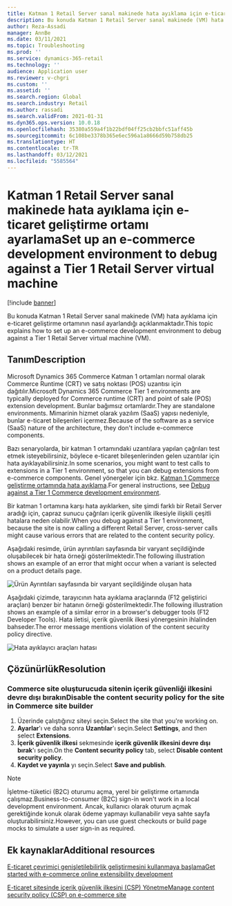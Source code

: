```yaml
---
title: Katman 1 Retail Server sanal makinede hata ayıklama için e-ticaret geliştirme ortamı ayarlama
description: Bu konuda Katman 1 Retail Server sanal makinede (VM) hata ayıklama için e-ticaret geliştirme ortamının nasıl ayarlandığı açıklanmaktadır.
author: Reza-Assadi
manager: AnnBe
ms.date: 03/11/2021
ms.topic: Troubleshooting
ms.prod: ''
ms.service: dynamics-365-retail
ms.technology: ''
audience: Application user
ms.reviewer: v-chgri
ms.custom: ''
ms.assetid: ''
ms.search.region: Global
ms.search.industry: Retail
ms.author: rassadi
ms.search.validFrom: 2021-01-31
ms.dyn365.ops.version: 10.0.18
ms.openlocfilehash: 35380a559a4f1b22bdf04ff25cb2bbfc51aff45b
ms.sourcegitcommit: 6c108be3378b365e6ec596a1a8666d59b758db25
ms.translationtype: HT
ms.contentlocale: tr-TR
ms.lasthandoff: 03/12/2021
ms.locfileid: "5585564"
---
```

# <a name="set-up-an-e-commerce-development-environment-to-debug-against-a-tier-1-retail-server-virtual-machine"></a><span data-ttu-id="f6456-103">Katman 1 Retail Server sanal makinede hata ayıklama için e-ticaret geliştirme ortamı ayarlama</span><span class="sxs-lookup"><span data-stu-id="f6456-103">Set up an e-commerce development environment to debug against a Tier 1 Retail Server virtual machine</span></span>

[!include [banner](../../includes/banner.md)]

<span data-ttu-id="f6456-104">Bu konuda Katman 1 Retail Server sanal makinede (VM) hata ayıklama için e-ticaret geliştirme ortamının nasıl ayarlandığı açıklanmaktadır.</span><span class="sxs-lookup"><span data-stu-id="f6456-104">This topic explains how to set up an e-commerce development environment to debug against a Tier 1 Retail Server virtual machine (VM).</span></span>

## <a name="description"></a><span data-ttu-id="f6456-105">Tanım</span><span class="sxs-lookup"><span data-stu-id="f6456-105">Description</span></span>

<span data-ttu-id="f6456-106">Microsoft Dynamics 365 Commerce Katman 1 ortamları normal olarak Commerce Runtime (CRT) ve satış noktası (POS) uzantısı için dağıtılır.</span><span class="sxs-lookup"><span data-stu-id="f6456-106">Microsoft Dynamics 365 Commerce Tier 1 environments are typically deployed for Commerce runtime (CRT) and point of sale (POS) extension development.</span></span> <span data-ttu-id="f6456-107">Bunlar bağımsız ortamlardır.</span><span class="sxs-lookup"><span data-stu-id="f6456-107">They are standalone environments.</span></span> <span data-ttu-id="f6456-108">Mimarinin hizmet olarak yazılım (SaaS) yapısı nedeniyle, bunlar e-ticaret bileşenleri içermez.</span><span class="sxs-lookup"><span data-stu-id="f6456-108">Because of the software as a service (SaaS) nature of the architecture, they don't include e-commerce components.</span></span>

<span data-ttu-id="f6456-109">Bazı senaryolarda, bir katman 1 ortamındaki uzantılara yapılan çağrıları test etmek isteyebilirsiniz, böylece e-ticaret bileşenlerinden gelen uzantılar için hata ayıklayabilirsiniz.</span><span class="sxs-lookup"><span data-stu-id="f6456-109">In some scenarios, you might want to test calls to extensions in a Tier 1 environment, so that you can debug extensions from e-commerce components.</span></span> <span data-ttu-id="f6456-110">Genel yönergeler için bkz. [Katman 1 Commerce geliştirme ortamında hata ayıklama](../e-commerce-extensibility/debug-tier-1.md).</span><span class="sxs-lookup"><span data-stu-id="f6456-110">For general instructions, see [Debug against a Tier 1 Commerce development environment](../e-commerce-extensibility/debug-tier-1.md).</span></span>

<span data-ttu-id="f6456-111">Bir katman 1 ortamına karşı hata ayıklarken, site şimdi farklı bir Retail Server aradığı için, çapraz sunucu çağrıları içerik güvenlik ilkesiyle ilişkili çeşitli hatalara neden olabilir.</span><span class="sxs-lookup"><span data-stu-id="f6456-111">When you debug against a Tier 1 environment, because the site is now calling a different Retail Server, cross-server calls might cause various errors that are related to the content security policy.</span></span>

<span data-ttu-id="f6456-112">Aşağıdaki resimde, ürün ayrıntıları sayfasında bir varyant seçildiğinde oluşabilecek bir hata örneği gösterilmektedir.</span><span class="sxs-lookup"><span data-stu-id="f6456-112">The following illustration shows an example of an error that might occur when a variant is selected on a product details page.</span></span>

![Ürün Ayrıntıları sayfasında bir varyant seçildiğinde oluşan hata](media/unhandled-rejection-error.jpg)

<span data-ttu-id="f6456-114">Aşağıdaki çizimde, tarayıcının hata ayıklama araçlarında (F12 geliştirici araçları) benzer bir hatanın örneği gösterilmektedir.</span><span class="sxs-lookup"><span data-stu-id="f6456-114">The following illustration shows an example of a similar error in a browser's debugger tools (F12 Developer Tools).</span></span> <span data-ttu-id="f6456-115">Hata iletisi, içerik güvenlik ilkesi yönergesinin ihlalinden bahseder.</span><span class="sxs-lookup"><span data-stu-id="f6456-115">The error message mentions violation of the content security policy directive.</span></span>

![Hata ayıklayıcı araçları hatası](media/debugger-tools-error.JPG)

## <a name="resolution"></a><span data-ttu-id="f6456-117">Çözünürlük</span><span class="sxs-lookup"><span data-stu-id="f6456-117">Resolution</span></span>

### <a name="disable-the-content-security-policy-for-the-site-in-commerce-site-builder"></a><span data-ttu-id="f6456-118">Commerce site oluşturucuda sitenin içerik güvenliği ilkesini devre dışı bırakın</span><span class="sxs-lookup"><span data-stu-id="f6456-118">Disable the content security policy for the site in Commerce site builder</span></span>

1. <span data-ttu-id="f6456-119">Üzerinde çalıştığınız siteyi seçin.</span><span class="sxs-lookup"><span data-stu-id="f6456-119">Select the site that you're working on.</span></span>
1. <span data-ttu-id="f6456-120">**Ayarlar**'ı ve daha sonra **Uzantılar**'ı seçin.</span><span class="sxs-lookup"><span data-stu-id="f6456-120">Select **Settings**, and then select **Extensions**.</span></span>
1. <span data-ttu-id="f6456-121">**İçerik güvenlik ilkesi** sekmesinde **içerik güvenlik ilkesini devre dışı bırak**'ı seçin.</span><span class="sxs-lookup"><span data-stu-id="f6456-121">On the **Content security policy** tab, select **Disable content security policy**.</span></span>
1. <span data-ttu-id="f6456-122">**Kaydet ve yayınla** yı seçin.</span><span class="sxs-lookup"><span data-stu-id="f6456-122">Select **Save and publish**.</span></span>

> [!NOTE]
> <span data-ttu-id="f6456-123">İşletme-tüketici (B2C) oturumu açma, yerel bir geliştirme ortamında çalışmaz.</span><span class="sxs-lookup"><span data-stu-id="f6456-123">Business-to-consumer (B2C) sign-in won't work in a local development environment.</span></span> <span data-ttu-id="f6456-124">Ancak, kullanıcı olarak oturum açmak gerektiğinde konuk olarak ödeme yapmayı kullanabilir veya sahte sayfa oluşturabilirsiniz.</span><span class="sxs-lookup"><span data-stu-id="f6456-124">However, you can use guest checkouts or build page mocks to simulate a user sign-in as required.</span></span>

## <a name="additional-resources"></a><span data-ttu-id="f6456-125">Ek kaynaklar</span><span class="sxs-lookup"><span data-stu-id="f6456-125">Additional resources</span></span>

[<span data-ttu-id="f6456-126">E-ticaret çevrimiçi genişletilebilirlik geliştirmesini kullanmaya başlama</span><span class="sxs-lookup"><span data-stu-id="f6456-126">Get started with e-commerce online extensibility development</span></span>](../e-commerce-extensibility/sdk-getting-started.md)

[<span data-ttu-id="f6456-127">E-ticaret sitesinde içerik güvenlik ilkesini (CSP) Yönetme</span><span class="sxs-lookup"><span data-stu-id="f6456-127">Manage content security policy (CSP) on e-commerce site</span></span>](../manage-csp.md)
